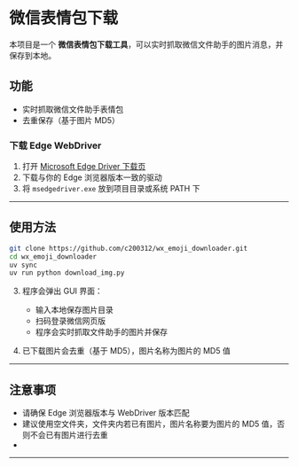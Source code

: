 # 微信表情包下载

本项目是一个 **微信表情包下载工具**，可以实时抓取微信文件助手的图片消息，并保存到本地。

## 功能

* 实时抓取微信文件助手表情包
* 去重保存（基于图片 MD5）

### 下载 Edge WebDriver

1. 打开 [Microsoft Edge Driver 下载页](https://developer.microsoft.com/en-us/microsoft-edge/tools/webdriver/)
2. 下载与你的 Edge 浏览器版本一致的驱动
3. 将 `msedgedriver.exe` 放到项目目录或系统 PATH 下

---

## 使用方法



```bash
git clone https://github.com/c200312/wx_emoji_downloader.git
cd wx_emoji_downloader
uv sync
uv run python download_img.py
```


3. 程序会弹出 GUI 界面：

   * 输入本地保存图片目录
   * 扫码登录微信网页版
   * 程序会实时抓取文件助手的图片并保存

4. 已下载图片会去重（基于 MD5），图片名称为图片的 MD5 值



---

## 注意事项

* 请确保 Edge 浏览器版本与 WebDriver 版本匹配
* 建议使用空文件夹，文件夹内若已有图片，图片名称要为图片的 MD5 值，否则不会已有图片进行去重
*

---


